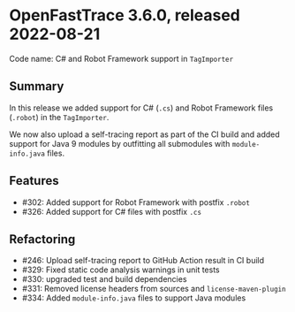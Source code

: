 # OpenFastTrace 3.6.0, released 2022-08-21

Code name: C# and Robot Framework support in `TagImporter`

## Summary

In this release we added support for C# (`.cs`) and Robot Framework files (`.robot`) in the `TagImporter`.

We now also upload a self-tracing report as part of the CI build and added support for Java 9 modules by outfitting all submodules with `module-info.java` files.

## Features

* #302: Added support for Robot Framework with postfix `.robot`
* #326: Added support for C# files with postfix `.cs`

## Refactoring

* #246: Upload self-tracing report to GitHub Action result in CI build
* #329: Fixed static code analysis warnings in unit tests
* #330: upgraded test and build dependencies
* #331: Removed license headers from sources and `license-maven-plugin`
* #334: Added `module-info.java` files to support Java modules
